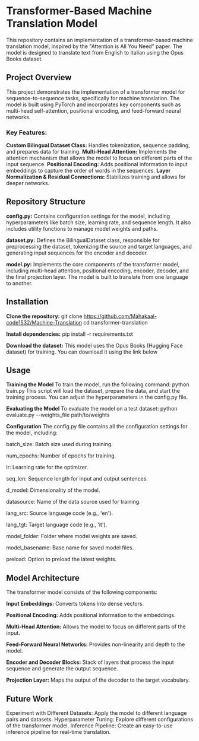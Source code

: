 # Transformer-Based Machine Translation Model
This repository contains an implementation of a transformer-based machine translation model, inspired by the "Attention is All You Need" paper. The model is designed to translate text from English to Italian using the Opus Books dataset.

## Project Overview
This project demonstrates the implementation of a transformer model for sequence-to-sequence tasks, specifically for machine translation. The model is built using PyTorch and incorporates key components such as multi-head self-attention, positional encoding, and feed-forward neural networks.

### Key Features:
**Custom Bilingual Dataset Class:** Handles tokenization, sequence padding, and prepares data for training.
**Multi-Head Attention:** Implements the attention mechanism that allows the model to focus on different parts of the input sequence.
**Positional Encoding:** Adds positional information to input embeddings to capture the order of words in the sequences.
**Layer Normalization & Residual Connections:** Stabilizes training and allows for deeper networks.

## Repository Structure
**config.py:** Contains configuration settings for the model, including hyperparameters like batch size, learning rate, and sequence length. It also includes utility functions to manage model weights and paths.

**dataset.py:** Defines the BilingualDataset class, responsible for preprocessing the dataset, tokenizing the source and target languages, and generating input sequences for the encoder and decoder.

**model.py:** Implements the core components of the transformer model, including multi-head attention, positional encoding, encoder, decoder, and the final projection layer. The model is built to translate from one language to another.

## Installation
**Clone the repository:**
git clone https://github.com/Mahakaal-code1532/Machine-Translation
cd transformer-translation

**Install dependencies:**
pip install -r requirements.txt

**Download the dataset:** This model uses the Opus Books (Hugging Face dataset) for training. You can download it using the link below

## Usage
**Training the Model**
To train the model, run the following command:
python train.py
This script will load the dataset, prepare the data, and start the training process. You can adjust the hyperparameters in the config.py file.

**Evaluating the Model**
To evaluate the model on a test dataset:
python evaluate.py --weights_file path/to/weights

**Configuration**
The config.py file contains all the configuration settings for the model, including:

batch_size: Batch size used during training.

num_epochs: Number of epochs for training.

lr: Learning rate for the optimizer.

seq_len: Sequence length for input and output sentences.

d_model: Dimensionality of the model.

datasource: Name of the data source used for training.

lang_src: Source language code (e.g., 'en').

lang_tgt: Target language code (e.g., 'it').

model_folder: Folder where model weights are saved.

model_basename: Base name for saved model files.

preload: Option to preload the latest weights.

## Model Architecture
The transformer model consists of the following components:

**Input Embeddings:** Converts tokens into dense vectors.

**Positional Encoding:** Adds positional information to the embeddings.

**Multi-Head Attention:** Allows the model to focus on different parts of the input.

**Feed-Forward Neural Networks:** Provides non-linearity and depth to the model.

**Encoder and Decoder Blocks:** Stack of layers that process the input sequence and generate the output sequence.

**Projection Layer:** Maps the output of the decoder to the target vocabulary.

## Future Work
Experiment with Different Datasets: Apply the model to different language pairs and datasets.
Hyperparameter Tuning: Explore different configurations of the transformer model.
Inference Pipeline: Create an easy-to-use inference pipeline for real-time translation.


